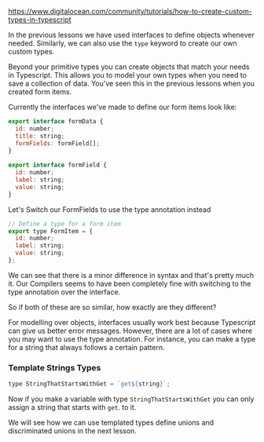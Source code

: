 https://www.digitalocean.com/community/tutorials/how-to-create-custom-types-in-typescript

In the previous lessons we have used interfaces to define objects whenever needed. Similarly, we can also use the `type` keyword to create our own custom types.

Beyond your primitive types you can create objects that match your needs in Typescript. This allows you to model your own types when you need to save a collection of data. You've seen this in the previous lessons when you created form items. 

Currently the interfaces we've made to define our form items look like: 

```js
export interface formData {
  id: number;
  title: string;
  formFields: formField[];
}
  
export interface formField {
  id: number;
  label: string;
  value: string;
}
```

Let's Switch our FormFields to use the type annotation instead

```js
// Define a type for a form item
export type FormItem = {
  id: number;
  label: string;
  value: string;
};
```

We can see that there is a minor difference in syntax and that's pretty much it. Our Compilers seems to have been completely fine with switching to the type annotation over the interface.

So if both of these are so similar, how exactly are they different?

For modelling over objects, interfaces usually work best because Typescript can give us better error messages. However, there are a lot of cases where you may want to use the type annotation. For instance, you can make a type for a string that always follows a certain pattern.

### Template Strings Types

```js
type StringThatStartsWithGet = `get${string}`;
```

Now if you make a variable with type `StringThatStartsWithGet` you can only assign a string that starts with `get`. to it.

We will see how we can use templated types define unions and discriminated unions in the next lesson.
